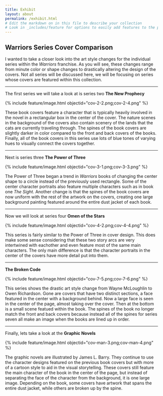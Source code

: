 ```yaml
---
title: Exhibit
layout: about
permalink: /exhibit.html
# Edit the markdown on in this file to describe your collection
# Look in _includes/feature for options to easily add features to the page
---
```


Warriors Series Cover Comparison
 ---

I wanted to take a closer look into the art style changes for the individual series within the _Warriors_ franchise. As you will see, these changes range from minute color or shape changes to drastically altering the design of the covers. Not all series will be discussed here, we will be focusing on series whose covers are featured within this collection.

---

The first series we will take a look at is series two **The New Prophecy**

{% include feature/image.html objectid="cov-2-2.png;cov-2-4.png" %}

These book covers feature a character that is typically heavily involved in the novel in a rectangular box in the center of the cover. The nature scenes in the background of the covers also contain scenery of the lands that the cats are currently traveling through. The spines of the book covers are slightly darker in color compared to the front and back covers of the books. Finally, all of the book covers in this series use lots of blue tones of varying hues to visually connect the covers together.

---

Next is series three **The Power of Three**

{% include feature/image.html objectid="cov-3-1.png;cov-3-3.png" %}

The Power of Three began a trend in _Warriors_ books of changing the center shape to a circle instead of the previously used rectangle. Some of the center character portraits also feature multiple characters such as in book one _The Sight_. Another change is that the spines of the book covers are now uniform with the rest of the artwork on the covers, creating one large background painting featured around the entire dust jacket of each book.

---

Now we will look at series four **Omen of the Stars**

{% include feature/image.html objectid="cov-4-2.png;cov-4-4.png" %}

This series is fairly similar to the Power of Three in cover design. This does make some sense considering that these two story arcs are very intertwined with eachother and even feature most of the same main characters. The only main difference is that the character portraits in the center of the covers have more detail put into them.

---

**The Broken Code**

{% include feature/image.html objectid="cov-7-5.png;cov-7-6.png" %}

This series shows the drastic art style change from Wayne McLoughlin to Owen Richardson. Gone are covers that have two distinct sections, a face featured in the center with a background behind. Now a large face is seen in the center of the page, almost taking over the cover. Then at the bottom is a small scene featued within the book. The spines of the book no longer match the front and back covers because instead all of the spines for series seven all make an image when the books are lined up in order.

---

Finally, lets take a look at the **Graphic Novels**

{% include feature/image.html objectid="cov-man-3.png;cov-man-4.png" %}

The graphic novels are illustrated by James L. Barry. They continue to use the character designs featured on the previous book covers but with more of a cartoon style to aid in the visual storytelling. These covers still feature the main character of the book in the center of the page, but instead of separating the face of the character from the background, it is one large image. Depending on the book, some covers have artwork that spans the entire dust jacket, while others are broken up by the spine.
